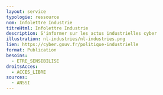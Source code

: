 ```yaml
---
layout: service
typologie: ressource
nom: Infolettre Industrie
titreHtml: Infolettre Industrie
description: S'informer sur les actus industrielles cyber
illustration: nl-industries/nl-industries.png
lien: https://cyber.gouv.fr/politique-industrielle
format: Publication 
besoins:
  - ETRE_SENSIBILISE
droitsAcces:
  - ACCES_LIBRE
sources:
  - ANSSI
---
```

